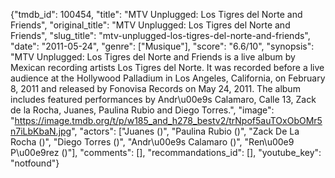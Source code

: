 {"tmdb_id": 100454, "title": "MTV Unplugged: Los Tigres del Norte and Friends", "original_title": "MTV Unplugged: Los Tigres del Norte and Friends", "slug_title": "mtv-unplugged-los-tigres-del-norte-and-friends", "date": "2011-05-24", "genre": ["Musique"], "score": "6.6/10", "synopsis": "MTV Unplugged: Los Tigres del Norte and Friends is a live album by Mexican recording artists Los Tigres del Norte. It was recorded before a live audience at the Hollywood Palladium in Los Angeles, California, on February 8, 2011 and released by Fonovisa Records on May 24, 2011. The album includes featured performances by Andr\u00e9s Calamaro, Calle 13, Zack de la Rocha, Juanes, Paulina Rubio and Diego Torres.", "image": "https://image.tmdb.org/t/p/w185_and_h278_bestv2/trNpof5auTOxObOMr5n7iLbKbaN.jpg", "actors": ["Juanes ()", "Paulina Rubio ()", "Zack De La Rocha ()", "Diego Torres ()", "Andr\u00e9s Calamaro ()", "Ren\u00e9 P\u00e9rez ()"], "comments": [], "recommandations_id": [], "youtube_key": "notfound"}